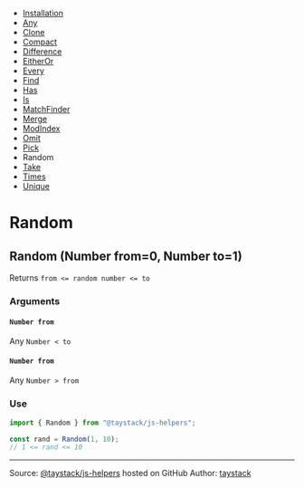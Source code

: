 - [Installation](./#installation)
- [Any](./Any.md#any)
- [Clone](./Clone.md#clone)
- [Compact](./Compact.md#compact)
- [Difference](./Difference.md#difference)
- [EitherOr](./EitherOr.md#eitheror)
- [Every](./Every.md#every)
- [Find](./Find.md#find)
- [Has](./Has.md#has)
- [Is](./Is.md#is)
- [MatchFinder](./MatchFinder.md#matchfinder)
- [Merge](./Merge.md#merge)
- [ModIndex](./ModIndex.md#modindex)
- [Omit](./Omit.md#omit)
- [Pick](./Pick.md#pick)
- Random
- [Take](./Take.md#take)
- [Times](./Times.md#times)
- [Unique](./Unique.md#unique)

# Random

## Random (Number from=0, Number to=1)

Returns `from <= random number <= to`

### Arguments

#### `Number from`

Any `Number < to`

#### `Number from`

Any `Number > from`

### Use

```javascript
import { Random } from "@taystack/js-helpers";

const rand = Random(1, 10);
// 1 <= rand <= 10
```

---
Source: [@taystack/js-helpers](https://github.com/taystack/js-helpers) hosted on GitHub
Author: [taystack](https://github.com/taystack)
